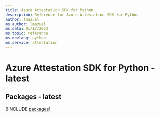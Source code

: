 ```yaml
---
title: Azure Attestation SDK for Python
description: Reference for Azure Attestation SDK for Python
author: lmazuel
ms.author: lmazuel
ms.data: 01/17/2023
ms.topic: reference
ms.devlang: python
ms.service: attestation
---
```

# Azure Attestation SDK for Python - latest
## Packages - latest
[!INCLUDE [packages](attestation-index.md)]